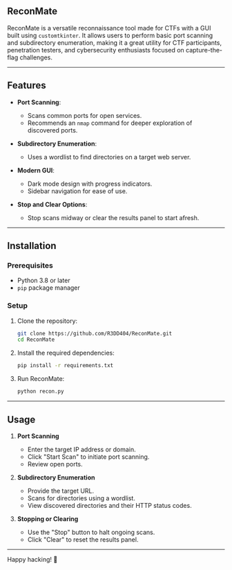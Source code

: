 ## ReconMate

ReconMate is a versatile reconnaissance tool made for CTFs with a GUI built using `customtkinter`. It allows users to perform basic port scanning and subdirectory enumeration, making it a great utility for CTF participants, penetration testers, and cybersecurity enthusiasts focused on capture-the-flag challenges.

---

## Features

- **Port Scanning**:
  - Scans common ports for open services.
  - Recommends an `nmap` command for deeper exploration of discovered ports.
  
- **Subdirectory Enumeration**:
  - Uses a wordlist to find directories on a target web server.

- **Modern GUI**:
  - Dark mode design with progress indicators.
  - Sidebar navigation for ease of use.

- **Stop and Clear Options**:
  - Stop scans midway or clear the results panel to start afresh.

---

## Installation

### Prerequisites

- Python 3.8 or later
- `pip` package manager

### Setup

1. Clone the repository:
   ```bash
   git clone https://github.com/R3DD404/ReconMate.git
   cd ReconMate
   ```

2. Install the required dependencies:
   ```bash
   pip install -r requirements.txt
   ```

3. Run ReconMate:
   ```bash
   python recon.py
   ```

---

## Usage

1. **Port Scanning**
   - Enter the target IP address or domain.
   - Click "Start Scan" to initiate port scanning.
   - Review open ports.

2. **Subdirectory Enumeration**
   - Provide the target URL.
   - Scans for directories using a wordlist.
   - View discovered directories and their HTTP status codes.

3. **Stopping or Clearing**
   - Use the "Stop" button to halt ongoing scans.
   - Click "Clear" to reset the results panel.

---

Happy hacking! 🚀

